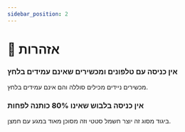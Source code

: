 ```yaml
---
sidebar_position: 2
---
```


# 🚨 אזהרות

### אין כניסה עם טלפונים ומכשירים שאינם עמידים בלחץ

מכשירים ניידים מכילים סוללה והם אינם עמידים בלחץ.

### אין כניסה בלבוש שאינו 80% כותנה לפחות

ביגוד מסוג זה יוצר חשמל סטטי וזה מסוכן מאוד במגע עם חמצן.
